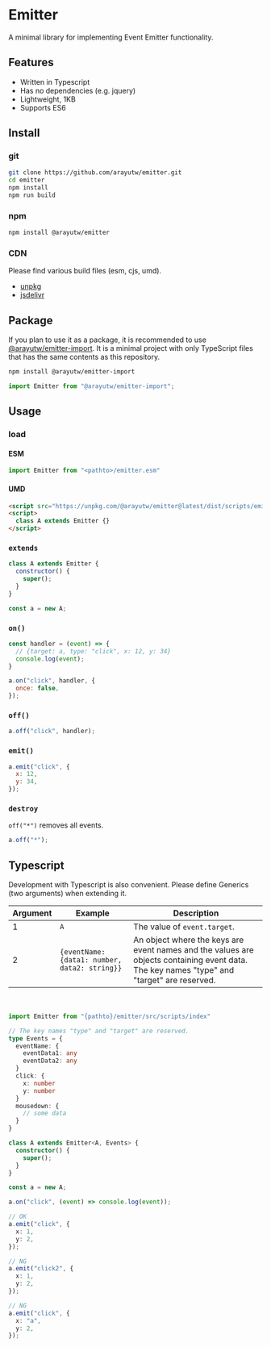 # Emitter
A minimal library for implementing Event Emitter functionality.

## Features
- Written in Typescript
- Has no dependencies (e.g. jquery)
- Lightweight, 1KB
- Supports ES6

## Install
### git
```bash
git clone https://github.com/arayutw/emitter.git
cd emitter
npm install
npm run build
```

### npm
```bash
npm install @arayutw/emitter
```

### CDN
Please find various build files (esm, cjs, umd).
- [unpkg](https://unpkg.com/browse/@arayutw/emitter/dist/scripts/)
- [jsdelivr](https://cdn.jsdelivr.net/npm/@arayutw/emitter@latest/dist/scripts/)


## Package
If you plan to use it as a package, it is recommended to use [@arayutw/emitter-import](https://www.npmjs.com/package/@arayutw/emitter-import?activeTab=code). It is a minimal project with only TypeScript files that has the same contents as this repository.

```bash
npm install @arayutw/emitter-import
```

```ts
import Emitter from "@arayutw/emitter-import";
```

## Usage
### load
#### ESM
```js
import Emitter from "<pathto>/emitter.esm"
```

#### UMD
```html
<script src="https://unpkg.com/@arayutw/emitter@latest/dist/scripts/emitter.js"></script>
<script>
  class A extends Emitter {}
</script>
```

### `extends`
```js
class A extends Emitter {
  constructor() {
    super();
  }
}

const a = new A;
```

### `on()`
```js
const handler = (event) => {
  // {target: a, type: "click", x: 12, y: 34}
  console.log(event);
}

a.on("click", handler, {
  once: false,
});
```

### `off()`
```js
a.off("click", handler);
```

### `emit()`
```js
a.emit("click", {
  x: 12,
  y: 34,
});
```

### `destroy`
`off("*")` removes all events.
```js
a.off("*");
```


## Typescript
Development with Typescript is also convenient. Please define Generics (two arguments) when extending it.

| Argument | Example | Description |
| --- | --- | --- |
| 1 | `A` | The value of `event.target`. |
| 2 | `{eventName: {data1: number, data2: string}}` | An object where the keys are event names and the values are objects containing event data. The key names "type" and "target" are reserved. |
  
　
```ts
import Emitter from "{pathto}/emitter/src/scripts/index"

// The key names "type" and "target" are reserved.
type Events = {
  eventName: {
    eventData1: any
    eventData2: any
  }
  click: {
    x: number
    y: number
  }
  mousedown: {
    // some data
  }
}

class A extends Emitter<A, Events> {
  constructor() {
    super();
  }
}

const a = new A;

a.on("click", (event) => console.log(event));

// OK
a.emit("click", {
  x: 1,
  y: 2,
});

// NG
a.emit("click2", {
  x: 1,
  y: 2,
});

// NG
a.emit("click", {
  x: "a",
  y: 2,
});
```